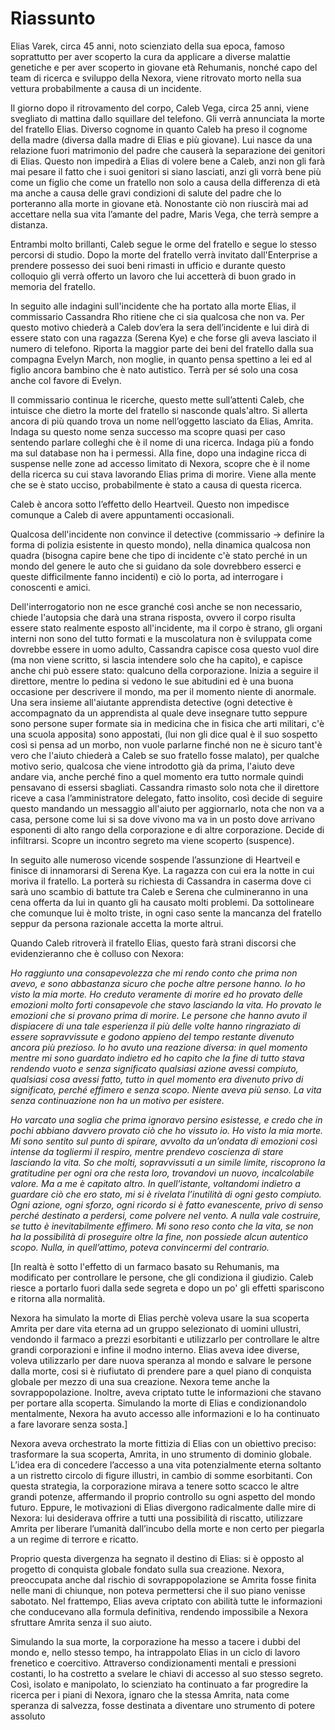 # Riassunto

Elias Varek, circa 45 anni, noto scienziato della sua epoca, famoso soprattutto per aver scoperto la cura da applicare a diverse malattie genetiche e per aver scoperto in giovane età Rehumanis, nonché capo del team di ricerca e sviluppo della Nexora, viene ritrovato morto nella sua vettura probabilmente a causa di un incidente.

Il giorno dopo il ritrovamento del corpo, Caleb Vega, circa 25 anni, viene svegliato di mattina dallo squillare del telefono. Gli verrà annunciata la morte del fratello Elias. Diverso cognome in quanto Caleb ha preso il cognome della madre (diversa dalla madre di Elias e più giovane). Lui nasce da una relazione fuori matrimonio del padre che causerà la separazione dei genitori di Elias. Questo non impedirà a Elias di volere bene a Caleb, anzi non gli farà mai pesare il fatto che i suoi genitori si siano lasciati, anzi gli vorrà bene più come un figlio che come un fratello non solo a causa della differenza di età ma anche a causa delle gravi condizioni di salute del padre che lo porteranno alla morte in giovane età. Nonostante ciò non riuscirà mai ad accettare nella sua vita l’amante del padre, Maris Vega, che terrà sempre a distanza.

Entrambi molto brillanti, Caleb segue le orme del fratello e segue lo stesso percorsi di studio. Dopo la morte del fratello verrà invitato dall'Enterprise a prendere possesso dei suoi beni rimasti in ufficio e durante questo colloquio gli verrà offerto un lavoro che lui accetterà di buon grado in memoria del fratello.

In seguito alle indagini sull'incidente che ha portato alla morte Elias, il commissario Cassandra Rho ritiene che ci sia qualcosa che non va. Per questo motivo chiederà a Caleb dov’era la sera dell’incidente e lui dirà di essere stato con una ragazza (Serena Kye) e che forse gli aveva lasciato il numero di telefono. Riporta la maggior parte dei beni del fratello dalla sua compagna Evelyn March, non moglie, in quanto pensa spettino a lei ed al figlio ancora bambino che è nato autistico. Terrà per sé solo una cosa anche col favore di Evelyn. 

Il commissario continua le ricerche, questo mette sull’attenti Caleb, che intuisce che dietro la morte del fratello si nasconde quals'altro. Si allerta ancora di più quando trova un nome nell’oggetto lasciato da Elias, Amrita. Indaga su questo nome senza successo ma scopre quasi per caso sentendo parlare colleghi che è il nome di una ricerca. Indaga più a fondo ma sul database non ha i permessi. Alla fine, dopo una indagine ricca di suspense nelle zone ad accesso limitato di Nexora, scopre che è il nome della ricerca su cui stava lavorando Elias prima di morire. Viene alla mente che se è stato ucciso, probabilmente è stato a causa di questa ricerca.

Caleb è ancora sotto l’effetto dello Heartveil. Questo non impedisce comunque a Caleb di avere appuntamenti occasionali.

Qualcosa dell'incidente non convince il detective (commissario -> definire la forma di polizia esistente in questo mondo), nella dinamica qualcosa non quadra (bisogna capire bene che tipo di incidente c'è stato perché in un mondo del genere le auto che si guidano da sole dovrebbero esserci e queste difficilmente fanno incidenti) e ciò lo porta, ad interrogare i conoscenti e amici.

Dell'interrogatorio non ne esce granché così anche se non necessario, chiede l'autopsia che darà una strana risposta, ovvero il corpo risulta essere stato realmente esposto all'incidente, ma il corpo è strano, gli organi interni non sono del tutto formati e la muscolatura non è sviluppata come dovrebbe essere in uomo adulto, Cassandra capisce cosa questo vuol dire (ma non viene scritto, si lascia intendere solo che ha capito), e capisce anche chi può essere stato: qualcuno della corporazione. Inizia a seguire il direttore, mentre lo pedina si vedono le sue abitudini ed è una buona occasione per descrivere il mondo, ma per il momento niente di anormale. Una sera insieme all'aiutante apprendista detective (ogni detective è accompagnato da un apprendista al quale deve insegnare tutto seppure sono persone super formate sia in medicina che in fisica che arti militari, c'è una scuola apposita) sono appostati, (lui non gli dice qual è il suo sospetto così si pensa ad un morbo, non vuole parlarne finché non ne è sicuro tant'è vero che l'aiuto chiederà a Caleb se suo fratello fosse malato), per qualche motivo serio, qualcosa che viene introdotto già da prima, l'aiuto deve andare via, anche perché fino a quel momento era tutto normale quindi pensavano di essersi sbagliati. Cassandra rimasto solo nota che il direttore riceve a casa l’amministratore delegato, fatto insolito, così decide di seguire questo mandando un messaggio all'aiuto per aggiornarlo, nota che non va a casa, persone come lui si sa dove vivono ma va in un posto dove arrivano esponenti di alto rango della corporazione e di altre corporazione. Decide di infiltrarsi. Scopre un incontro segreto ma viene scoperto (suspence).

In seguito alle numeroso vicende sospende l’assunzione di Heartveil e finisce di innamorarsi di Serena Kye. La ragazza con cui era la notte in cui moriva il fratello. La porterà su richiesta di Cassandra in caserma dove ci sarà uno scambio di battute tra Caleb e Serena che culmineranno in una cena offerta da lui in quanto gli ha causato molti problemi. Da sottolineare che comunque lui è molto triste, in ogni caso sente la mancanza del fratello seppur da persona razionale accetta la morte altrui.

Quando Caleb ritroverà il fratello Elias, questo farà strani discorsi che evidenzieranno che è colluso con Nexora:

_Ho raggiunto una consapevolezza che mi rendo conto che prima non avevo, e sono abbastanza sicuro che poche altre persone hanno. Io ho visto la mia morte. Ho creduto veramente di morire ed ho provato delle emozioni molto forti consapevole che stavo lasciando la vita. Ho provato le emozioni che si provano prima di morire. Le persone che hanno avuto il dispiacere di una tale esperienza il più delle volte hanno ringraziato di essere sopravvissute e godono appieno del tempo restante divenuto ancora più prezioso. Io ho avuto una reazione diversa: in quel momento mentre mi sono guardato indietro ed ho capito che la fine di tutto stava rendendo vuoto e senza significato qualsiasi azione avessi compiuto, qualsiasi cosa avessi fatto, tutto in quel momento era divenuto privo di significato, perché effimero e senza scopo. Niente aveva più senso. La vita senza continuazione non ha un motivo per esistere._

_Ho varcato una soglia che prima ignoravo persino esistesse, e credo che in pochi abbiano davvero provato ciò che ho vissuto io. Ho visto la mia morte. Mi sono sentito sul punto di spirare, avvolto da un’ondata di emozioni così intense da togliermi il respiro, mentre prendevo coscienza di stare lasciando la vita. So che molti, sopravvissuti a un simile limite, riscoprono la gratitudine per ogni ora che resta loro, trovandovi un nuovo, incalcolabile valore. Ma a me è capitato altro. In quell’istante, voltandomi indietro a guardare ciò che ero stato, mi si è rivelata l’inutilità di ogni gesto compiuto. Ogni azione, ogni sforzo, ogni ricordo si è fatto evanescente, privo di senso perché destinato a perdersi, come polvere nel vento. A nulla vale costruire, se tutto è inevitabilmente effimero. Mi sono reso conto che la vita, se non ha la possibilità di proseguire oltre la fine, non possiede alcun autentico scopo. Nulla, in quell’attimo, poteva convincermi del contrario._ 

[In realtà è sotto l'effetto di un farmaco basato su Rehumanis, ma modificato per controllare le persone, che gli condiziona il giudizio. Caleb riesce a portarlo fuori dalla sede segreta e dopo un po' gli effetti spariscono e ritorna alla normalità.

Nexora ha simulato la morte di Elias perchè voleva usare la sua scoperta Amrita per dare vita eterna ad un gruppo selezionato di uomini ullustri, vendondo il farmaco a prezzi esorbitanti e utilizzarlo per controllare le altre grandi corporazioni e infine il modno interno. Elias aveva idee diverse, voleva utilizzarlo per dare nuova speranza al mondo e salvare le  persone dalla morte, cosi si è riufiutato di prendere pare a quel piano di conquista globale per mezzo di una sua creazione. Nexora teme anche la sovrappopolazione. Inoltre, aveva criptato tutte le informazioni che stavano per portare alla scoperta. Simulando la morte di Elias e condizionandolo mentalmente, Nexora ha avuto accesso alle informazioni e lo ha continuato a fare lavorare senza sosta.]

Nexora aveva orchestrato la morte fittizia di Elias con un obiettivo preciso: trasformare la sua scoperta, Amrita, in uno strumento di dominio globale. L’idea era di concedere l’accesso a una vita potenzialmente eterna soltanto a un ristretto circolo di figure illustri, in cambio di somme esorbitanti. Con questa strategia, la corporazione mirava a tenere sotto scacco le altre grandi potenze, affermando il proprio controllo su ogni aspetto del mondo futuro. Eppure, le motivazioni di Elias divergono radicalmente dalle mire di Nexora: lui desiderava offrire a tutti una possibilità di riscatto, utilizzare Amrita per liberare l’umanità dall’incubo della morte e non certo per piegarla a un regime di terrore e ricatto.

Proprio questa divergenza ha segnato il destino di Elias: si è opposto al progetto di conquista globale fondato sulla sua creazione. Nexora, preoccupata anche dal rischio di sovrappopolazione se Amrita fosse finita nelle mani di chiunque, non poteva permettersi che il suo piano venisse sabotato. Nel frattempo, Elias aveva criptato con abilità tutte le informazioni che conducevano alla formula definitiva, rendendo impossibile a Nexora sfruttare Amrita senza il suo aiuto.

Simulando la sua morte, la corporazione ha messo a tacere i dubbi del mondo e, nello stesso tempo, ha intrappolato Elias in un ciclo di lavoro frenetico e coercitivo. Attraverso condizionamenti mentali e pressioni costanti, lo ha costretto a svelare le chiavi di accesso al suo stesso segreto. Così, isolato e manipolato, lo scienziato ha continuato a far progredire la ricerca per i piani di Nexora, ignaro che la stessa Amrita, nata come speranza di salvezza, fosse destinata a diventare uno strumento di potere assoluto
